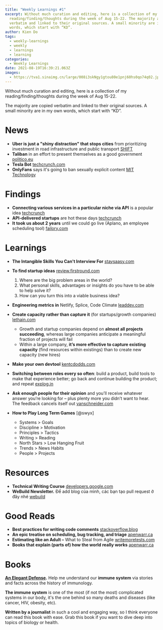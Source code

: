 ```yaml
---
title: "Weekly Learnings #1"
excerpt: Without much curation and editing, here is a collection of my
  reading/finding/thoughts during the week of Aug 15-22. The majority are copied
  verbatim and linked to their original sources. A small minority are in my own
  words, which start with “KD”.
author: Kien Do
tags:
  - weekly-learnings
  - weekly
  - learnings
  - learning
categories:
  - Weekly Learnings
date: 2021-08-19T16:39:21.063Z
images:
  - https://tva1.sinaimg.cn/large/008i3skNgy1gtou80e1pnj60hs0qo74q02.jpg
---
```

Without much curation and editing, here is a collection of my reading/finding/thoughts during the week of Aug 15-22.

The majority are copied verbatim and linked to their original sources. A small minority are in my own words, which start with “KD”.

# News

* **Uber is just a "shiny distraction" that stops cities** from prioritizing investment in road infrastructure and public transport [SHIFT](https://app.sparkmailapp.com/web-share/qcQ6nnp2SP6EwH-8ur5KxJlHoh92C5Oy2MHYhni6)
* **Taliban** in an effort to present themselves as a good government [politico.eu](https://www.politico.eu/article/taliban-afghanistan-rebrand-social-media-twitter-international-recognition/?mc_cid=ef802dd2da&mc_eid=2cbbaeb3d6)
* **Tesla Bot** [techcrunch.com](https://techcrunch.com/2021/08/19/musk-the-tesla-bot-is-coming/?utm_medium=TCnewsletter&tpcc=TCdailynewsletter)
* **OnlyFans** says it's going to ban sexually explicit content [MIT Technology](https://app.sparkmailapp.com/web-share/BTGcXZlyEpsLrrKjUbUtwX4tJEvjM3bSDwWJK0Fw)

# Findings

* **Connecting various services in a particular niche via API** is a popular idea [techcrunch](https://app.sparkmailapp.com/web-share/YWrSmxViyraM-x9KTtTnObYBWYZSZqZWyRf3crNy)
* **API-delivered startups** are hot these days [techcrunch](https://app.sparkmailapp.com/web-share/YWrSmxViyraM-x9KTtTnObYBWYZSZqZWyRf3crNy)
* **It took us about 2 years** until we could go live (Aplano, an employee scheduling tool) [failory.com](https://www.failory.com/interview/aplano)

# Learnings

* **The Intangible Skills You Can't Interview For** [staysaasy.com](https://staysaasy.com/leadership/2021/04/12/the-intangible-skills-you-cant-interview-for.html)
* **To find startup ideas** [review.firstround.com](https://review.firstround.com/12-frameworks-for-finding-startup-ideas-advice-for-future-founders?utm_source=Firstround.com+Library&utm_campaign=c71c81af0f-waseem_daher&utm_medium=email&utm_term=0_d9bb43e05b-c71c81af0f-79586993#start-with-the-right-mindset)

  1. Where are the big problem areas in the world?
  2. What personal skills, advantages or insights do you have to be able to help solve it?
  3. How can you turn this into a viable business idea?
* **Engineering metrics in** Netlify, Splice, Code Climate [leaddev.com](https://leaddev.com/reporting-metrics/how-netlify-splice-code-climate-and-more-use-engineering-metrics?utm_source=ActiveCampaign&utm_medium=email&utm_content=How+Netlify%2C+Splice+and+Code+Climate+use+engineering+metrics&utm_campaign=Originals+-+Issue+50+%28August+19%29)
* **Create capacity rather than capture it** (for startups/growth companies) [lethain.com](https://lethain.com/create-capacity/?utm_source=Pointer&utm_campaign=0b99f1708d-ISSUE_247&utm_medium=email&utm_term=0_6ba2b83261-0b99f1708d-592782685)

  * Growth and startup companies depend on **almost all projects succeeding**, whereas large companies anticipate a meaningful fraction of projects will fail
  * Within a large company, **it’s more effective to capture existing capacity** (find resources within existings) than to create new capacity (new hires)
* **Make your own devtool** [kentcdodds.com](https://kentcdodds.com/blog/make-your-own-dev-tools?ck_subscriber_id=1008219508)
* **Switching between roles every so often**: build a product, build tools to make that experience better; go back and continue building the product; and repeat [explog.in](https://explog.in/notes/devtools/leverage.html)
* **Ask enough people for their opinion** and you’ll receive whatever answer you’re looking for – plus plenty more you didn’t want to hear. The feedback cancels itself out [vanschneider.com](https://vanschneider.com/blog/why-you-feel-uncertain-about-everything-you-make/)
* **How to Play Long Term Games** \[@swyx]

  * Systems > Goals
  * Discipline > Motivation
  * Principles > Tactics
  * Writing > Reading
  * North Stars > Low Hanging Fruit
  * Trends > News Habits
  * People > Projects

# Resources

* **Technical Writing Course** [developers.google.com](https://developers.google.com/tech-writing/overview)
* **WeBuild Newsletter.** Để add blog của mình, các bạn tạo pull request ở đây nhé [webuild](https://github.com/webuild-community/federated-blog)

# Good Reads

* **Best practices for writing code comments** [stackoverflow.blog](https://stackoverflow.blog/2021/07/05/best-practices-for-writing-code-comments/?utm_source=programmingdigest&utm_medium=email&utm_campaign=433)
* **An epic treatise on scheduling, bug tracking, and triage** [apenwarr.ca](https://apenwarr.ca/log/20171213)
* **Estimating like an Adult –** What to Steal from Agile [writemoretests.com](https://writemoretests.com/2012/02/estimating-like-an-adult-what-to-steal-from-agile.html)
* **Books that explain (parts of) how the world really works** [apenwarr.ca](https://apenwarr.ca/log/20180724)

# Books

**[An Elegant Defense](https://www.amazon.com/Elegant-Defense-Extraordinary-Science-Immune-ebook/dp/B07C66KJC1).** Help me understand our **immune system** via stories and facts across the history of immunology.

**The immune system** is one of the most (if not the most) complicated systems in our body, it's the one behind so many deaths and diseases (like cancer, HIV, obesity, etc).

**Written by a journalist** in such a cool and engaging way, so I think everyone can read this book with ease. Grab this book if you want to dive deep into topics of biology or health.